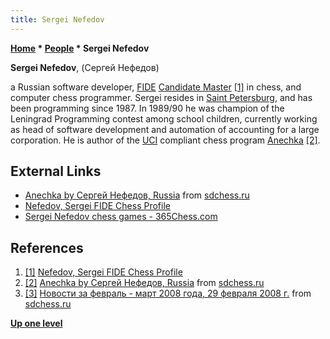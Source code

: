 ```yaml
---
title: Sergei Nefedov
---
```

**[Home](Home "Home") \* [People](People "People") \* Sergei Nefedov**


**Sergei Nefedov**, (Сергей Нефедов)  

a Russian software developer, [FIDE](FIDE "FIDE") [Candidate Master](https://en.wikipedia.org/wiki/Candidate_Master#Candidate_Master_.28CM.29)
<a id="cite-note-1" href="#cite-ref-1">[1]</a> in chess, and computer chess programmer. 
Sergei resides in [Saint Petersburg](https://en.wikipedia.org/wiki/Saint_Petersburg), and has been programming since 1987. 
In 1989/90 he was champion of the Leningrad Programming contest among school children, currently working as head of software development and automation of accounting for a large corporation. 
He is author of the [UCI](UCI "UCI") compliant chess program [Anechka](Anechka "Anechka") <a id="cite-note-2" href="#cite-ref-2">[2]</a>.



## External Links


* [Anechka by Сергей Нефедов, Russia](http://www.sdchess.ru/Anechka_UCI.htm) from [sdchess.ru](http://www.sdchess.ru/)
* [Nefedov, Sergei FIDE Chess Profile](http://ratings.fide.com/card.phtml?event=4146115)
* [Sergei Nefedov chess games - 365Chess.com](https://www.365chess.com/players/Sergei_Nefedov)


## References


1. <a id="cite-ref-1" href="#cite-note-1">[1]</a> [Nefedov, Sergei FIDE Chess Profile](http://ratings.fide.com/card.phtml?event=4146115)
2. <a id="cite-ref-2" href="#cite-note-2">[2]</a> [Anechka by Сергей Нефедов, Russia](http://www.sdchess.ru/Anechka_UCI.htm) from [sdchess.ru](http://www.sdchess.ru/)
3. <a id="cite-ref-3" href="#cite-note-3">[3]</a> [Новости за февраль - март 2008 года, 29 февраля 2008 г.](http://www.sdchess.ru/febr_march_08.htm) from [sdchess.ru](http://www.sdchess.ru/)

**[Up one level](People "People")**







 
